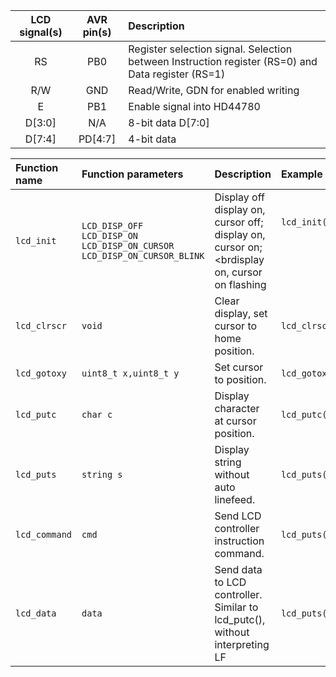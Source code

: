 | **LCD signal(s)** | **AVR pin(s)** | **Description** |
   | :-: | :-: | :-- |
   | RS | PB0 | Register selection signal. Selection between Instruction register (RS=0) and Data register (RS=1) |
   | R/W | GND | Read/Write, GDN for enabled writing |
   | E | PB1 | Enable signal into HD44780 |
   | D[3:0] | N/A| 8-bit data D[7:0] |
   | D[7:4] | PD[4:7] | 4-bit data |



 | **Function name** | **Function parameters** | **Description** | **Example** |
   | :-- | :-- | :-- | :-- |
   | `lcd_init` | `LCD_DISP_OFF`<br>`LCD_DISP_ON`<br>`LCD_DISP_ON_CURSOR`<br>`LCD_DISP_ON_CURSOR_BLINK` | Display off<br>display on, cursor off;<br>display on, cursor on;<brdisplay on, cursor on flashing | `lcd_init(LCD_DISP_OFF);`<br>&nbsp;<br>&nbsp;<br>&nbsp; |
   | `lcd_clrscr` | `void` | Clear display, set cursor to home position. | `lcd_clrscr();` |
   | `lcd_gotoxy` | `uint8_t x,uint8_t y`| Set cursor to position. | `lcd_gotoxy(0, 1);` |
   | `lcd_putc` | `char c` | Display character at cursor position. | `lcd_putc('')` |
   | `lcd_puts` | `string s` | Display string without auto linefeed. | `lcd_puts("")` |
   | `lcd_command` | `cmd`	 | Send LCD controller instruction command. | `lcd_puts(cmd)` |
   | `lcd_data` | `data`  | Send data to LCD controller. Similar to lcd_putc(), without interpreting LF | `lcd_puts(data)` |
